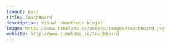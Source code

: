 ```yaml
---
layout: post
title: TouchBoard
description: Visual shortcuts Ninja!
image: https://www.timelabs.io/assets/images/touchboard.jpg
website: http://www.timelabs.io/touchboard
---
```

